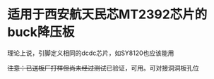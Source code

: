# 适用于西安航天民芯MT2392芯片的buck降压板

理论上说，引脚定义相同的dcdc芯片，如SY8120也应该能用



~~注意：已送板厂打样但尚未经过测试~~已验证，可用。可对接洞洞板孔位



